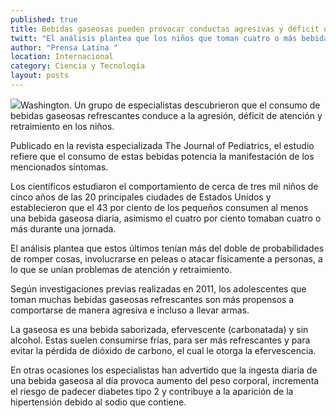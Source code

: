 ```yaml
---
published: true
title: Bebidas gaseosas pueden provocar conductas agresivas y déficit de atención en niños
twitt: "El análisis plantea que los niños que toman cuatro o más bebidas gaseosas al día tenían el doble de probabilidades de romper cosas, involucrarse en peleas o atacar físicamente a personas, a lo que se unían problemas de atención y retraimiento"
author: "Prensa Latina "
location: Internacional
category: Ciencia y Tecnología
layout: posts
---
```


![](http://i.imgur.com/AJomZcNm.jpg)Washington. Un grupo de especialistas descubrieron que el consumo de bebidas gaseosas refrescantes conduce a la agresión, déficit de atención y retraimiento en los niños.

Publicado en la revista especializada The Journal of Pediatrics, el estudio refiere que el consumo de estas bebidas potencia la manifestación de los mencionados síntomas.

Los científicos estudiaron el comportamiento de cerca de tres mil niños de cinco años de las 20 principales ciudades de Estados Unidos y establecieron que el 43 por ciento de los pequeños consumen al menos una bebida gaseosa diaria, asimismo el cuatro por ciento tomaban cuatro o más durante una jornada.

El análisis plantea que estos últimos tenían más del doble de probabilidades de romper cosas, involucrarse en peleas o atacar físicamente a personas, a lo que se unían problemas de atención y retraimiento.

Según investigaciones previas realizadas en 2011, los adolescentes que toman muchas bebidas gaseosas refrescantes son más propensos a comportarse de manera agresiva e incluso a llevar armas.

La gaseosa es una bebida saborizada, efervescente (carbonatada) y sin alcohol. Estas suelen consumirse frías, para ser más refrescantes y para evitar la pérdida de dióxido de carbono, el cual le otorga la efervescencia.

En otras ocasiones los especialistas han advertido que la ingesta diaria de una bebida gaseosa al día provoca aumento del peso corporal, incrementa el riesgo de padecer diabetes tipo 2 y contribuye a la aparición de la hipertensión debido al sodio que contiene.
